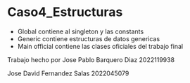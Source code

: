 # Caso4_Estructuras

- Global contiene al singleton y las constants
- Generic contiene estructuras de datos genericas
- Main official contiene las clases oficiales del trabajo final 

Trabajo hecho por 
Jose Pablo Barquero Diaz 2022119938

Jose David Fernandez Salas 2022045079
